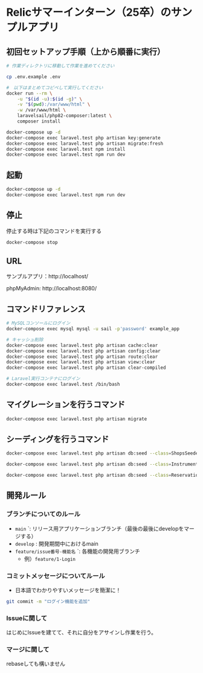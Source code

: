 # Relicサマーインターン（25卒）のサンプルアプリ

## 初回セットアップ手順（上から順番に実行）

```sh
# 作業ディレクトリに移動して作業を進めてください 

cp .env.example .env

#　以下はまとめてコピペして実行してください
docker run --rm \
    -u "$(id -u):$(id -g)" \
    -v "$(pwd):/var/www/html" \
    -w /var/www/html \
    laravelsail/php82-composer:latest \
    composer install

docker-compose up -d
docker-compose exec laravel.test php artisan key:generate
docker-compose exec laravel.test php artisan migrate:fresh
docker-compose exec laravel.test npm install
docker-compose exec laravel.test npm run dev
```

## 起動

```sh
docker-compose up -d
docker-compose exec laravel.test npm run dev
```

## 停止

停止する時は下記のコマンドを実行する

```sh
docker-compose stop
```

## URL
サンプルアプリ：http://localhost/

phpMyAdmin: http://localhost:8080/

## コマンドリファレンス

```sh
# MySQLコンソールにログイン
docker-compose exec mysql mysql -u sail -p'password' example_app

# キャッシュ削除
docker-compose exec laravel.test php artisan cache:clear
docker-compose exec laravel.test php artisan config:clear
docker-compose exec laravel.test php artisan route:clear
docker-compose exec laravel.test php artisan view:clear
docker-compose exec laravel.test php artisan clear-compiled

# Laravel実行コンテナにログイン
docker-compose exec laravel.test /bin/bash
```

## マイグレーションを行うコマンド
```sh
docker-compose exec laravel.test php artisan migrate
```

## シーディングを行うコマンド
```sh
docker-compose exec laravel.test php artisan db:seed --class=ShopsSeeder
```
```sh
docker-compose exec laravel.test php artisan db:seed --class=InstrumentsSeeder
```
```sh
docker-compose exec laravel.test php artisan db:seed --class=ReservationsSeeder
```

## 開発ルール
### ブランチについてのルール
- `main` `: リリース用アプリケーションブランチ（最後の最後にdevelopをマージする）
- `develop` : 開発期間中におけるmain
- `feature/issue番号-機能名` `: 各機能の開発用ブランチ
    - 例）`feature/1-Login`

### コミットメッセージについてルール
- 日本語でわかりやすいメッセージを簡潔に！
```sh
git commit -m "ログイン機能を追加"
```

### Issueに関して
はじめにIssueを建てて、それに自分をアサインし作業を行う。

### マージに関して
rebaseしても構いません